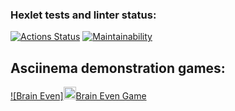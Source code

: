 ### Hexlet tests and linter status:
[![Actions Status](https://github.com/HaimOzer/frontend-project-44/actions/workflows/hexlet-check.yml/badge.svg)](https://github.com/HaimOzer/frontend-project-44/actions)
[![Maintainability](https://api.codeclimate.com/v1/badges/d8826f029a7aba439b5a/maintainability)](https://codeclimate.com/github/HaimOzer/frontend-project-44/maintainability)

## Asciinema demonstration games:

[![Brain Even]<a href="https://asciinema.org/a/cQ40iHZ0CHIqGCv4e8TAsnPB9"><img src="https://asciinema.org/images/logo-red-949d10005bb389d1ae900a13b5ac53d7.svg?vsn=d" width="20" height="20">Brain Even Game</a>](https://asciinema.org/a/cQ40iHZ0CHIqGCv4e8TAsnPB9)

